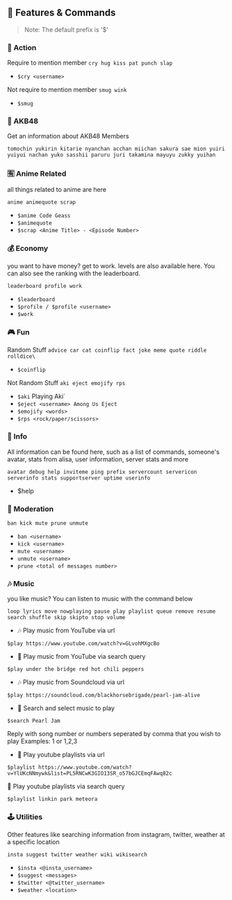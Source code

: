 ## 📝 Features & Commands

> Note: The default prefix is '$'

### 🏹 Action
Require to mention member `cry hug kiss pat punch slap`
* `$cry <username>`

Not require to mention member `smug wink`
* `$smug`

### 💃 AKB48
Get an information about AKB48 Members 

`tomochin yukirin kitarie nyanchan acchan miichan sakura sae mion yuiri yuiyui nachan yuko sasshii paruru juri takamina mayuyu zukky yuihan`

### 🈶 Anime Related
all things related to anime are here

`anime animequote scrap`
* `$anime Code Geass`
* `$animequote`
* `$scrap <Anime Title> - <Episode Number>`

### 💰 Economy
you want to have money? get to work. levels are also available here. You can also see the ranking with the leaderboard.

`leaderboard profile work`
* `$leaderboard`
* `$profile / $profile <username>`
* `$work`

### 🎮 Fun
Random Stuff `advice car cat coinflip fact joke meme quote riddle rolldice\`
* `$coinflip`

Not Random Stuff `aki eject emojify rps`
* `$aki` Playing Aki`
* `$eject <username> Among Us Eject`
* `$emojify <words>`
* `$rps <rock/paper/scissors>`

### 📃 Info
All information can be found here, such as a list of commands, someone's avatar, stats from alisa, user information, server stats and more

`avatar debug help inviteme ping prefix servercount servericon serverinfo stats supportserver uptime userinfo`
* $help

### 🔧 Moderation
`ban kick mute prune unmute`
* `ban <username>`
* `kick <username>`
* `mute <username>`
* `unmute <username>` 
* `prune <total of messages number>`

### 🎶 Music
you like music? You can listen to music with the command below

`loop lyrics move nowplaying pause play playlist queue remove resume search shuffle skip skipto stop volume`
* 🎶 Play music from YouTube via url

`$play https://www.youtube.com/watch?v=GLvohMXgcBo`

* 🔎 Play music from YouTube via search query

`$play under the bridge red hot chili peppers`

* 🎶 Play music from Soundcloud via url

`$play https://soundcloud.com/blackhorsebrigade/pearl-jam-alive`

* 🔎 Search and select music to play

`$search Pearl Jam`
  
  Reply with song number or numbers seperated by comma that you wish to play
  Examples: 1 or 1,2,3

* 📃 Play youtube playlists via url

`$playlist https://www.youtube.com/watch?v=YlUKcNNmywk&list=PL5RNCwK3GIO13SR_o57bGJCEmqFAwq82c`

🔎 Play youtube playlists via search query

`$playlist linkin park meteora`

### 🕹 Utilities
Other features like searching information from instagram, twitter, weather at a specific location

`insta suggest twitter weather wiki wikisearch`
* `$insta <@insta_username>`
* `$suggest <messages>`
* `$twitter <@twitter_username>` 
* `$weather <location>` 